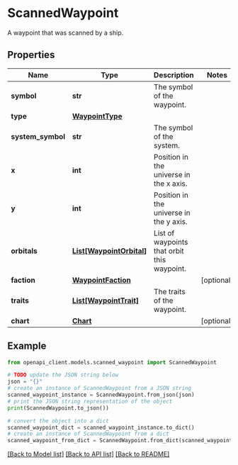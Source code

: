 # ScannedWaypoint

A waypoint that was scanned by a ship.

## Properties

Name | Type | Description | Notes
------------ | ------------- | ------------- | -------------
**symbol** | **str** | The symbol of the waypoint. | 
**type** | [**WaypointType**](WaypointType.md) |  | 
**system_symbol** | **str** | The symbol of the system. | 
**x** | **int** | Position in the universe in the x axis. | 
**y** | **int** | Position in the universe in the y axis. | 
**orbitals** | [**List[WaypointOrbital]**](WaypointOrbital.md) | List of waypoints that orbit this waypoint. | 
**faction** | [**WaypointFaction**](WaypointFaction.md) |  | [optional] 
**traits** | [**List[WaypointTrait]**](WaypointTrait.md) | The traits of the waypoint. | 
**chart** | [**Chart**](Chart.md) |  | [optional] 

## Example

```python
from openapi_client.models.scanned_waypoint import ScannedWaypoint

# TODO update the JSON string below
json = "{}"
# create an instance of ScannedWaypoint from a JSON string
scanned_waypoint_instance = ScannedWaypoint.from_json(json)
# print the JSON string representation of the object
print(ScannedWaypoint.to_json())

# convert the object into a dict
scanned_waypoint_dict = scanned_waypoint_instance.to_dict()
# create an instance of ScannedWaypoint from a dict
scanned_waypoint_from_dict = ScannedWaypoint.from_dict(scanned_waypoint_dict)
```
[[Back to Model list]](../README.md#documentation-for-models) [[Back to API list]](../README.md#documentation-for-api-endpoints) [[Back to README]](../README.md)


